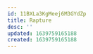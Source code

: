```yaml
---
id: 11BXLa3KgMeej6M3GYdZp
title: Rapture
desc: ''
updated: 1639759165188
created: 1639759165188
---
```


